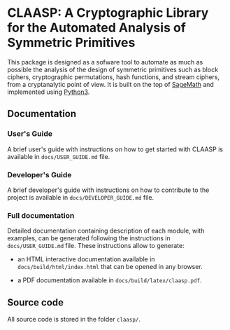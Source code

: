# CLAASP: A Cryptographic Library for the Automated Analysis of Symmetric Primitives

This package is designed as a sofware tool to automate as much as possible the analysis of the design of symmetric primitives 
such as block ciphers, cryptographic permutations, hash functions, and stream ciphers, from a cryptanalytic point of view.
It is built on the top of [SageMath](http://www.sagemath.org) and
implemented using [Python3](https://www.python.org/).

## Documentation

### User's Guide

A brief user's guide with instructions on how to get started with CLAASP 
is available in `docs/USER_GUIDE.md` file.

### Developer's Guide

A brief developer's guide with instructions on how to contribute to the project 
is available in `docs/DEVELOPER_GUIDE.md` file.
 
### Full documentation

Detailed documentation containing description of each module, with examples, can be generated following 
the instructions in `docs/USER_GUIDE.md` file. 
These instructions allow to generate:

- an HTML interactive documentation available in `docs/build/html/index.html` that can be opened in any browser.
 
- a PDF documentation available in `docs/build/latex/claasp.pdf`.

## Source code

All source code is stored in the folder ``claasp/``.
